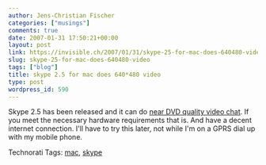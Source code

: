 ```yaml
---
author: Jens-Christian Fischer
categories: ["musings"]
comments: true
date: 2007-01-31 17:50:21+00:00
layout: post
link: https://invisible.ch/2007/01/31/skype-25-for-mac-does-640480-video/
slug: skype-25-for-mac-does-640480-video
tags: ["blog"]
title: skype 2.5 for mac does 640*480 video
type: post
wordpress_id: 590
---
```


Skype 2.5 has been released and it can do [near DVD quality video chat][1]. 
If you meet the necessary hardware requirements that is. And have a decent internet connection. I'll have to try this later, not while I'm on a GPRS dial up with my mobile phone.

[1]: https://share.skype.com/sites/garage/2007/01/neardvdquality_video_calls_wit.html


Technorati Tags: [mac](https://www.technorati.com/tag/mac), [skype](https://www.technorati.com/tag/skype)
